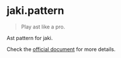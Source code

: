 # jaki.pattern

> Play ast like a pro.

Ast pattern for jaki.

Check the [official document](https://sun0day.github.io/jaki/) for more details.
